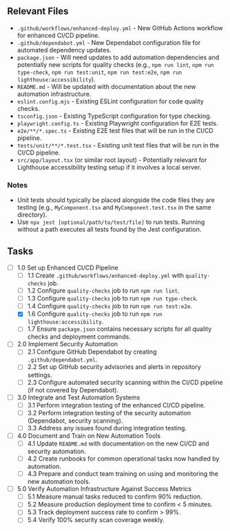 ## Relevant Files

- `.github/workflows/enhanced-deploy.yml` - New GitHub Actions workflow for enhanced CI/CD pipeline.
- `.github/dependabot.yml` - New Dependabot configuration file for automated dependency updates.
- `package.json` - Will need updates to add automation dependencies and potentially new scripts for quality checks (e.g., `npm run lint`, `npm run type-check`, `npm run test:unit`, `npm run test:e2e`, `npm run lighthouse:accessibility`).
- `README.md` - Will be updated with documentation about the new automation infrastructure.
- `eslint.config.mjs` - Existing ESLint configuration for code quality checks.
- `tsconfig.json` - Existing TypeScript configuration for type checking.
- `playwright.config.ts` - Existing Playwright configuration for E2E tests.
- `e2e/**/*.spec.ts` - Existing E2E test files that will be run in the CI/CD pipeline.
- `tests/unit/**/*.test.tsx` - Existing unit test files that will be run in the CI/CD pipeline.
- `src/app/layout.tsx` (or similar root layout) - Potentially relevant for Lighthouse accessibility testing setup if it involves a local server.

### Notes

- Unit tests should typically be placed alongside the code files they are testing (e.g., `MyComponent.tsx` and `MyComponent.test.tsx` in the same directory).
- Use `npx jest [optional/path/to/test/file]` to run tests. Running without a path executes all tests found by the Jest configuration.

## Tasks

- [ ] 1.0 Set up Enhanced CI/CD Pipeline
  - [ ] 1.1 Create `.github/workflows/enhanced-deploy.yml` with `quality-checks` job.
  - [ ] 1.2 Configure `quality-checks` job to run `npm run lint`.
  - [ ] 1.3 Configure `quality-checks` job to run `npm run type-check`.
  - [ ] 1.4 Configure `quality-checks` job to run `npm run test:e2e`.
  - [x] 1.6 Configure `quality-checks` job to run `npm run lighthouse:accessibility`.
  - [ ] 1.7 Ensure `package.json` contains necessary scripts for all quality checks and deployment commands.
- [ ] 2.0 Implement Security Automation
  - [ ] 2.1 Configure GitHub Dependabot by creating `.github/dependabot.yml`.
  - [ ] 2.2 Set up GitHub security advisories and alerts in repository settings.
  - [ ] 2.3 Configure automated security scanning within the CI/CD pipeline (if not covered by Dependabot).
- [ ] 3.0 Integrate and Test Automation Systems
  - [ ] 3.1 Perform integration testing of the enhanced CI/CD pipeline.
  - [ ] 3.2 Perform integration testing of the security automation (Dependabot, security scanning).
  - [ ] 3.3 Address any issues found during integration testing.
- [ ] 4.0 Document and Train on New Automation Tools
  - [ ] 4.1 Update `README.md` with documentation on the new CI/CD and security automation.
  - [ ] 4.2 Create runbooks for common operational tasks now handled by automation.
  - [ ] 4.3 Prepare and conduct team training on using and monitoring the new automation tools.
- [ ] 5.0 Verify Automation Infrastructure Against Success Metrics
  - [ ] 5.1 Measure manual tasks reduced to confirm 90% reduction.
  - [ ] 5.2 Measure production deployment time to confirm < 5 minutes.
  - [ ] 5.3 Track deployment success rate to confirm > 99%.
  - [ ] 5.4 Verify 100% security scan coverage weekly.
